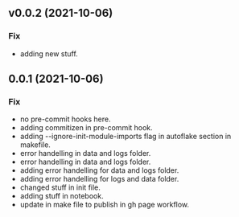 ## v0.0.2 (2021-10-06)

### Fix

- adding new stuff.

## 0.0.1 (2021-10-06)

### Fix

- no pre-commit hooks here.
- adding commitizen in pre-commit hook.
- adding --ignore-init-module-imports flag in autoflake section in makefile.
- error handelling in data and logs folder.
- error handelling in data and logs folder.
- adding error handelling for data and logs folder.
- adding error handelling for logs and data folder.
- changed stuff in init file.
- adding stuff in notebook.
- update in make file to publish in gh page workflow.

